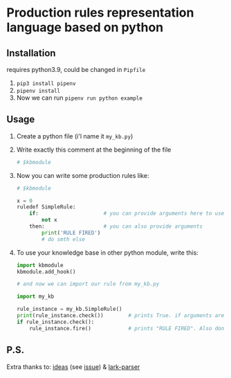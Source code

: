# Production rules representation language based on python

## Installation

requires python3.9, could be changed in `Pipfile`

1. `pip3 install pipenv`
2. `pipenv install`
3. Now we can run `pipenv run python example`

## Usage

1. Create a python file (i'l name it `my_kb.py`)
2. Write exactly this comment at the beginning of the file
    ```python
    # $kbmodule
    ```
3. Now you can write some production rules like:

    ```python
    # $kbmodule

    x = 0
    ruledef SimpleRule:
        if:                     # you can provide arguments here to use locally like if(a, b=None): ...
            not x
        then:                   # you can also provide arguments
            print('RULE FIRED')
            # do smth else
    ```

4. To use your knowledge base in other python module, write this:

    ```python
    import kbmodule
    kbmodule.add_hook()

    # and now we can import our rule from my_kb.py

    import my_kb

    rule_instance = my_kb.SimpleRule()
    print(rule_instance.check())        # prints True. if arguments are provided, you have to provide required values to this method
    if rule_instance.check():
        rule_instance.fire()            # prints "RULE FIRED". Also don't forget about your arguments
    ```

## P.S.

Extra thanks to: [ideas](https://github.com/aroberge/ideas) (see [issue](https://github.com/aroberge/ideas/issues/28)) & [lark-parser](https://github.com/lark-parser/lark)
